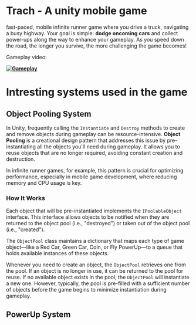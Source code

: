 # Trach - A unity mobile game
fast-paced, mobile infinite runner game where you drive a truck, navigating a busy highway. Your goal is simple: **dodge oncoming cars** and collect power-ups along the way to enhance your gameplay. As you speed down the road, the longer you survive, the more challenging the game becomes!

Gameplay video:

**[![Gameplay](https://img.youtube.com/vi/y3YOfKBwVqM/0.jpg)](https://www.youtube.com/watch?v=y3YOfKBwVqM)**

# Intresting systems used in the game
## Object Pooling System

In Unity, frequently calling the `Instantiate` and `Destroy` methods to create and remove objects during gameplay can be resource-intensive. **Object Pooling** is a creational design pattern that addresses this issue by pre-instantiating all the objects you'll need during gameplay. It allows you to reuse objects that are no longer required, avoiding constant creation and destruction.

In infinite runner games, for example, this pattern is crucial for optimizing performance, especially in mobile game development, where reducing memory and CPU usage is key.

### How It Works

Each object that will be pre-instantiated implements the `IPoolableObject` interface. This interface allows objects to be notified when they are returned to the object pool (i.e., "destroyed") or taken out of the object pool (i.e., "created").

The `ObjectPool` class maintains a dictionary that maps each type of game object—like a Red Car, Green Car, Coin, or Fly PowerUp—to a queue that holds available instances of these objects.

Whenever you need to create an object, the `ObjectPool` retrieves one from the pool. If an object is no longer in use, it can be returned to the pool for reuse. If no available object exists in the pool, the `ObjectPool` will instantiate a new one. However, typically, the pool is pre-filled with a sufficient number of objects before the game begins to minimize instantiation during gameplay.

## PowerUp System
